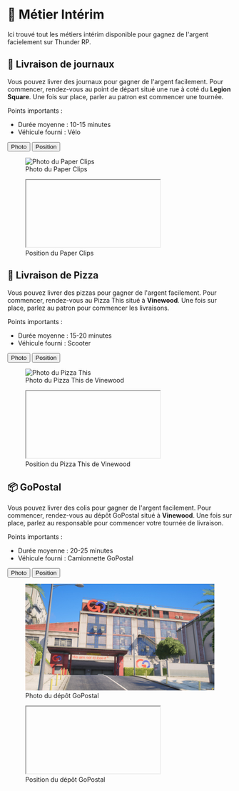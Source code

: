 # 💼 Métier Intérim
Ici trouvé tout les métiers intérim disponible pour gagnez de l'argent facielement sur Thunder RP.

## 📰 Livraison de journaux
Vous pouvez livrer des journaux pour gagner de l'argent facilement. Pour commencer, rendez-vous au point de départ situé une rue à coté du __Legion Square__. Une fois sur place, parler au patron est commencer une tournée.

Points importants :
- Durée moyenne : 10-15 minutes
- Véhicule fourni : Vélo

<div class="tab-container">
  <div class="tab-buttons">
    <button class="tab-button active" data-tab="photo-1">Photo</button>
    <button class="tab-button" data-tab="position-1">Position</button>
  </div>
  
  <div id="photo-1" class="tab-content active">
    <figure><img src="./assets/img/paperclips-img.jpg" alt="Photo du Paper Clips"><figcaption>Photo du Paper Clips</figcaption></figure>
  </div>
  
  <div id="position-1" class="tab-content">
    <figure><iframe src="" data-src="https://web-map.thunder-rp.fr/?location=paper-clips"></iframe><figcaption>Position du Paper Clips</figcaption></figure>
  </div>
</div>

## 🍕 Livraison de Pizza
Vous pouvez livrer des pizzas pour gagner de l'argent facilement. Pour commencer, rendez-vous au Pizza This situé à __Vinewood__. Une fois sur place, parlez au patron pour commencer les livraisons.

Points importants :
- Durée moyenne : 15-20 minutes
- Véhicule fourni : Scooter

<div class="tab-container">
  <div class="tab-buttons">
    <button class="tab-button active" data-tab="photo-2">Photo</button>
    <button class="tab-button" data-tab="position-2">Position</button>
  </div>
  
  <div id="photo-2" class="tab-content active">
    <figure><img src="./assets/img/pizza-img.jpg" alt="Photo du Pizza This"><figcaption>Photo du Pizza This de Vinewood</figcaption></figure>
  </div>
  
  <div id="position-2" class="tab-content">
    <figure><iframe src="" data-src="https://web-map.thunder-rp.fr/?location=pizza-this"></iframe><figcaption>Position du Pizza This de Vinewood</figcaption></figure>
  </div>
</div>

## 📦 GoPostal
Vous pouvez livrer des colis pour gagner de l'argent facilement. Pour commencer, rendez-vous au dépôt GoPostal situé à __Vinewood__. Une fois sur place, parlez au responsable pour commencer votre tournée de livraison.

Points importants :
- Durée moyenne : 20-25 minutes
- Véhicule fourni : Camionnette GoPostal

<div class="tab-container">
  <div class="tab-buttons">
    <button class="tab-button active" data-tab="photo-3">Photo</button>
    <button class="tab-button" data-tab="position-3">Position</button>
  </div>
  
  <div id="photo-3" class="tab-content active">
    <figure><img src="./assets/img/gopostal-img.jpg" alt="Photo du dépôt GoPostal"><figcaption>Photo du dépôt GoPostal</figcaption></figure>
  </div>
  
  <div id="position-3" class="tab-content">
    <figure><iframe src="" data-src="https://web-map.thunder-rp.fr/?location=gopostal"></iframe><figcaption>Position du dépôt GoPostal</figcaption></figure>
  </div>
</div>
